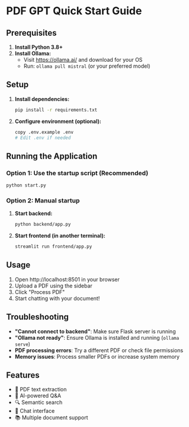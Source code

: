 # PDF GPT Quick Start Guide

## Prerequisites

1. **Install Python 3.8+**
2. **Install Ollama:**
   - Visit https://ollama.ai/ and download for your OS
   - Run: `ollama pull mistral` (or your preferred model)

## Setup

1. **Install dependencies:**
   ```bash
   pip install -r requirements.txt
   ```

2. **Configure environment (optional):**
   ```bash
   copy .env.example .env
   # Edit .env if needed
   ```

## Running the Application

### Option 1: Use the startup script (Recommended)
```bash
python start.py
```

### Option 2: Manual startup
1. **Start backend:**
   ```bash
   python backend/app.py
   ```

2. **Start frontend (in another terminal):**
   ```bash
   streamlit run frontend/app.py
   ```

## Usage

1. Open http://localhost:8501 in your browser
2. Upload a PDF using the sidebar
3. Click "Process PDF" 
4. Start chatting with your document!

## Troubleshooting

- **"Cannot connect to backend"**: Make sure Flask server is running
- **"Ollama not ready"**: Ensure Ollama is installed and running (`ollama serve`)
- **PDF processing errors**: Try a different PDF or check file permissions
- **Memory issues**: Process smaller PDFs or increase system memory

## Features

- 📄 PDF text extraction
- 🤖 AI-powered Q&A
- 🔍 Semantic search
- 💬 Chat interface
- 📚 Multiple document support
